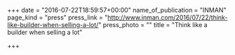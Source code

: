 +++
date = "2016-07-22T18:59:57+00:00"
name_of_publication = "INMAN"
page_kind = "press"
press_link = "http://www.inman.com/2016/07/22/think-like-builder-when-selling-a-lot/"
press_photo = ""
title = "Think like a builder when selling a lot"

+++